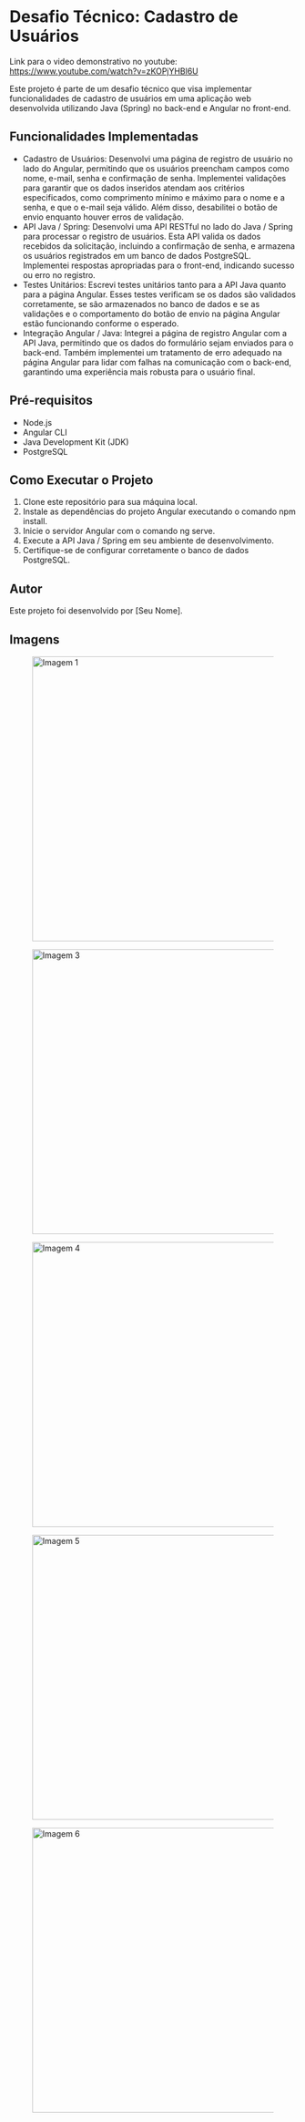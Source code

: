 <!DOCTYPE html>
<html lang="en">
<head>
  <meta charset="UTF-8">
  <meta name="viewport" content="width=device-width, initial-scale=1.0">
 
</head>
<body>
  <h1>Desafio Técnico: Cadastro de Usuários</h1>
 

Link para o video demonstrativo no youtube: https://www.youtube.com/watch?v=zKOPjYHBl6U
 

  
  <p>Este projeto é parte de um desafio técnico que visa implementar funcionalidades de cadastro de usuários em uma aplicação web desenvolvida utilizando Java (Spring) no back-end e Angular no front-end.</p>
  <h2>Funcionalidades Implementadas</h2>
  <ul>
    <li>Cadastro de Usuários: Desenvolvi uma página de registro de usuário no lado do Angular, permitindo que os usuários preencham campos como nome, e-mail, senha e confirmação de senha. Implementei validações para garantir que os dados inseridos atendam aos critérios especificados, como comprimento mínimo e máximo para o nome e a senha, e que o e-mail seja válido. Além disso, desabilitei o botão de envio enquanto houver erros de validação.</li>
    <li>API Java / Spring: Desenvolvi uma API RESTful no lado do Java / Spring para processar o registro de usuários. Esta API valida os dados recebidos da solicitação, incluindo a confirmação de senha, e armazena os usuários registrados em um banco de dados PostgreSQL. Implementei respostas apropriadas para o front-end, indicando sucesso ou erro no registro.</li>
    <li>Testes Unitários: Escrevi testes unitários tanto para a API Java quanto para a página Angular. Esses testes verificam se os dados são validados corretamente, se são armazenados no banco de dados e se as validações e o comportamento do botão de envio na página Angular estão funcionando conforme o esperado.</li>
    <li>Integração Angular / Java: Integrei a página de registro Angular com a API Java, permitindo que os dados do formulário sejam enviados para o back-end. Também implementei um tratamento de erro adequado na página Angular para lidar com falhas na comunicação com o back-end, garantindo uma experiência mais robusta para o usuário final.</li>
  </ul>
  <h2>Pré-requisitos</h2>
  <ul>
    <li>Node.js</li>
    <li>Angular CLI</li>
    <li>Java Development Kit (JDK)</li>
    <li>PostgreSQL</li>
  </ul>
  <h2>Como Executar o Projeto</h2>
  <ol>
    <li>Clone este repositório para sua máquina local.</li>
    <li>Instale as dependências do projeto Angular executando o comando npm install.</li>
    <li>Inicie o servidor Angular com o comando ng serve.</li>
    <li>Execute a API Java / Spring em seu ambiente de desenvolvimento.</li>
    <li>Certifique-se de configurar corretamente o banco de dados PostgreSQL.</li>
  </ol>
  <h2>Autor</h2>
  <p>Este projeto foi desenvolvido por [Seu Nome].</p>
  <h2>Imagens</h2>
  <figure>
    <img src="https://i.ibb.co/y6PBg34/image1.png" alt="Imagem 1" style="width: 500px; height: auto;"> 
  </figure>
  <figure>
    <img src="https://i.ibb.co/r2m6kcW/image3.png" alt="Imagem 3" style="width: 500px; height: auto;"> 
  </figure>
  <figure>
    <img src="https://i.ibb.co/PrFMV0F/image4.png" alt="Imagem 4" style="width: 500px; height: auto;"> 
  </figure>
  <figure>
    <img src="https://i.ibb.co/Gvmqsnf/image5.png" alt="Imagem 5" style="width: 500px; height: auto;"> 
  </figure>
  <figure>
    <img src="https://i.ibb.co/sFTKSHC/image6.png" alt="Imagem 6" style="width: 500px; height: auto;"> 
  </figure>
</body>
</html>
